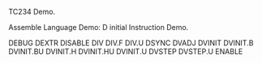 TC234 Demo.

Assemble Language Demo: D initial Instruction Demo.

DEBUG
DEXTR
DISABLE
DIV
DIV.F
DIV.U
DSYNC
DVADJ
DVINIT
DVINIT.B
DVINIT.BU
DVINIT.H
DVINIT.HU
DVINIT.U
DVSTEP
DVSTEP.U
ENABLE 



